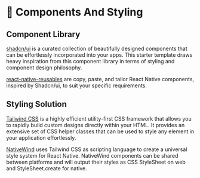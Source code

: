 # 🧱 Components And Styling

## Component Library

[shadcn/ui](https://ui.shadcn.com/) is a curated collection of beautifully designed components that can be effortlessly incorporated into your apps. This starter template draws heavy inspiration from this component library in terms of styling and component design philosophy.

[react-native-reusables](https://github.com/mrzachnugent/react-native-reusables) are copy, paste, and tailor React Native components, inspired by Shadcn/ui, to suit your specific requirements.

## Styling Solution

[Tailwind CSS](https://tailwindcss.com/) is a highly efficient utility-first CSS framework that allows you to rapidly build custom designs directly within your HTML. It provides an extensive set of CSS helper classes that can be used to style any element in your application effortlessly.

[NativeWind](https://www.nativewind.dev/) uses Tailwind CSS as scripting language to create a universal style system for React Native. NativeWind components can be shared between platforms and will output their styles as CSS StyleSheet on web and StyleSheet.create for native.
